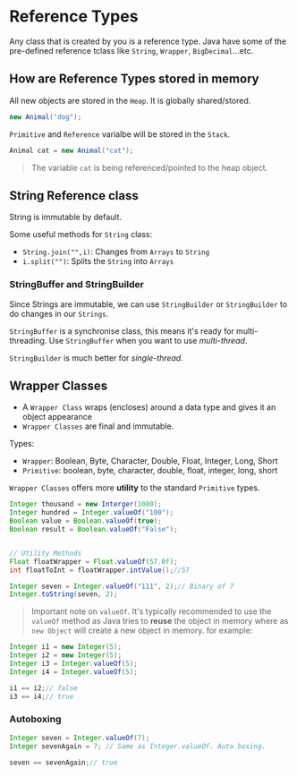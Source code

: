 # Reference Types

Any class that is created by you is a reference type. Java have some of the pre-defined reference tclass like `String`, `Wrapper`, `BigDecimal`...etc.

## How are Reference Types stored in memory

All new objects are stored in the `Heap`. It is globally shared/stored.

```Java
new Animal("dog");
```

`Primitive` and `Reference` varialbe will be stored in the `Stack`.

```Java
Animal cat = new Animal("cat");
```

> The variable `cat` is being referenced/pointed to the heap object.

## String Reference class

String is immutable by default.

Some useful methods for `String` class:

- `String.join("",i)`: Changes from `Arrays` to `String`
- `i.split("")`: Splits the `String` into `Arrays`

### StringBuffer and StringBuilder

Since Strings are immutable, we can use `StringBuilder` or `StringBuilder` to do changes in our `Strings`.

`StringBuffer` is a synchronise class, this means it's ready for multi-threading. Use `StringBuffer` when you want to use *multi-thread*.

`StringBuilder` is much better for *single-thread*.

## Wrapper Classes

- A `Wrapper Class` wraps (encloses) around a data type and gives it an object appearance
- `Wrapper Classes` are final and immutable.

Types:

- `Wrapper`: Boolean, Byte, Character, Double, Float, Integer, Long, Short
- `Primitive`: boolean, byte, character, double, float, integer, long, short

`Wrapper Classes` offers more **utility** to the standard `Primitive` types.

```Java
Integer thousand = new Interger(1000);
Integer hundred = Integer.valueOf("100");
Boolean value = Boolean.valueOf(true);
Boolean result = Boolean.valueOf("False");


// Utility Methods
Float floatWrapper = Float.valueOf(57.0f);
int floatToInt = floatWrapper.intValue();//57

Integer seven = Integer.valueOf("111", 2);// Binary of 7
Integer.toString(seven, 2);
```

> Important note on `valueOf`. It's typically recommended to use the `valueOf` method as Java tries to **reuse** the object in memory where as `new Object` will create a new object in memory. for example:

```Java
Integer i1 = new Integer(5);
Integer i2 = new Integer(5);
Integer i3 = Integer.valueOf(5);
Integer i4 = Integer.valueOf(5);

i1 == i2;// false
i3 == i4;// true
```

### Autoboxing

```Java
Integer seven = Integer.valueOf(7);
Integer sevenAgain = 7; // Same as Integer.valueOf. Auto boxing.

seven == sevenAgain;// true
```
